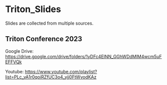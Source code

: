 # Triton_Slides
Slides are collected from multiple sources.

## Triton Conference 2023

Google Drive: https://drive.google.com/drive/folders/1yDFc4ElNN_GGhWDdMlM4wcm5uFEFFVQk

Youtube: https://www.youtube.com/playlist?list=PLc_vA1r0qoiRZfUC3o4_yjj0FtWvodKAz
